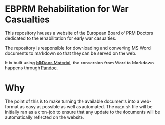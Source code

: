 # EBPRM Rehabilitation for War Casualties

This repository houses a website of the European Board of PRM Doctors dedicated to the
rehabilitation for early war casualties.

The repository is responsible for downloading and converting MS Word documents to markdown
so that they can be served on the web.

It is built using [MkDocs Material](https://squidfunk.github.io/mkdocs-material/), the conversion
from Word to Markdown happens through [Pandoc](https://pandoc.org/).

# Why

The point of this is to make turning the available documents into a web-format as easy as possible
as well as automated. The `main.sh` file will be initially ran as a cron-job to ensure that
any update to the documents will be automatically reflected on the website.

